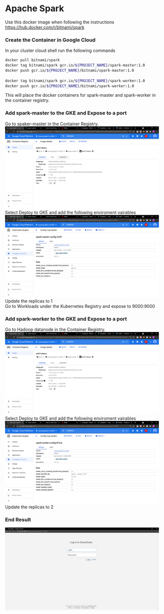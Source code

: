 # Apache Spark

Use this docker image when following the instructions<br>
https://hub.docker.com/r/bitnami/spark

### Create the Container in Google Cloud
In your cluster cloud shell run the following commands
```bash
docker pull bitnami/spark
docker tag bitnami/spark gcr.io/${PROJECT_NAME}/spark-master:1.0
docker push gcr.io/${PROJECT_NAME}/bitnami/spark-master:1.0

docker tag bitnami/spark gcr.io/${PROJECT_NAME}/spark-worker:1.0
docker push gcr.io/${PROJECT_NAME}/bitnami/spark-worker:1.0
```
This will place the docker containers for spark-master and spark-worker in the container registry.

### Add spark-master to the GKE and Expose to a port
Go to spaker-master in the Container Registry. <br> 
![Alt text](https://github.com/atr34/CS1660_project1/blob/main/Images/SparkMasterContainer.png)
Select Deploy to GKE and add the following enviroment vairables
![Alt text](https://github.com/atr34/CS1660_project1/blob/main/Images/SparkMasterEnvironmentVariables.png)
Update the replicas to 1 <br>
Go to Workloads under the Kubernetes Registry and expose to 9000:9000

### Add spark-worker to the GKE and Expose to a port
Go to Hadoop datanode in the Container Registry. <br> 
![Alt text](https://github.com/atr34/CS1660_project1/blob/main/Images/SparkWorkerContainer.png)
Select Deploy to GKE and add the following enviroment vairables
![Alt text](https://github.com/atr34/CS1660_project1/blob/main/Images/SparkWorkerEnvironmentVariables.png)
Update the replicas to 2
### End Result
![Alt text](https://github.com/atr34/CS1660_project1/blob/main/Images/SonarImage.png)
